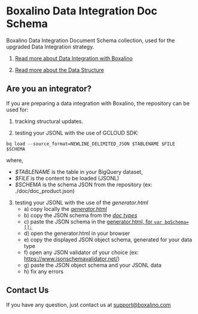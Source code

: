 # Boxalino Data Integration Doc Schema

Boxalino Data Integration Document Schema collection, used for the upgraded Data Integration strategy.

1. [Read more about Data Integration with Boxalino](https://boxalino.atlassian.net/wiki/spaces/BPKB/pages/252149803/Data+Integration)

2. [Read more about the Data Structure](https://boxalino.atlassian.net/wiki/spaces/BPKB/pages/252280881/Data+Structure)

## Are you an integrator?
If you are preparing a data integration with Boxalino, the repository can be used for:

1. tracking structural updates.
  
2. testing your JSONL with the use of GCLOUD SDK: 

`bq load --source_format=NEWLINE_DELIMITED_JSON $TABLENAME $FILE $SCHEMA`

where, 
- *$TABLENAME* is the table in your BigQuery dataset,
- *$FILE* is the content to be loaded (JSONL)
- *$SCHEMA* is the schema JSON from the repository (ex: ./doc/doc_product.json)


3. testing your JSONL with the use of the *generator.html* 
   * a) copy locally the [*generator.html*](https://github.com/boxalino/data-integration-doc-schema/blob/master/schema/generator.html)
   * b) copy the JSON schema from the [*doc types*](https://github.com/boxalino/data-integration-doc-schema/tree/master/doc) 
   * c) paste the JSON schema in the [generator.html, for `var bqSchema=[];`](https://github.com/boxalino/data-integration-doc-schema/blob/master/schema/generator.html#L10)
   * d) open the generator.html in your browser
   * e) copy the displayed JSON object schema, generated for your data type
   * f) open any JSON validator of your choice (ex: https://www.jsonschemavalidator.net/)
   * g) paste the JSON object schema and your JSONL data 
   * h) fix any errors 


## Contact Us

If you have any question, just contact us at support@boxalino.com

